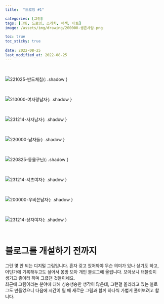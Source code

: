 ```yaml
---
title:  "드로잉 #1"

categories: [그림]
tags: [그림, 드로잉, 스케치, 채색, 아트]
image: /assets/img/drawing/200000-생존사람.png

toc: true
toc_sticky: true
 
date: 2022-08-25
last_modified_at: 2022-08-25
---
```


<br>

![221025-반도체칩](/assets/img/drawing/221025-반도체칩.png){: .shadow }

<br>

![210000-여자랑남자](/assets/img/drawing/210000-여자랑남자.png){: .shadow }

<br>

![231214-사자남자](/assets/img/drawing/231214-사자남자.jpg){: .shadow }

<br>

![220000-남자둘](/assets/img/drawing/220000-남자둘.png){: .shadow }

<br>

![220825-동물구닌](/assets/img/drawing/220825-동물구닌.png){: .shadow }

<br>

![231214-셔츠여자](/assets/img/drawing/231214-셔츠여자.png){: .shadow }

<br>

![200000-우비쓴남자](/assets/img/drawing/200000-우비쓴남자.png){: .shadow }

<br>

![231214-상자여자](/assets/img/drawing/231214-상자여자.png){: .shadow }

<br>

# **블로그를 개설하기 전까지**

그린 몇 안 되는 디지털 그림입니다. 혼자 갖고 있어봐야 무슨 의미가 있나 싶기도 하고, 어딘가에 기록해두고도 싶어서 몽땅 모아 개인 블로그에 올립니다. 모아보니 태블릿이 생기고 좋아라 하며 그렸던 것들이네요.  
최근에 그림이라는 분야에 대해 싱숭생숭한 생각이 많은데, 그런걸 올리라고 있는 블로그도 만들었으니 다음에 시간이 될 때 새로운 그림과 함께 하나씩 가볍게 풀어보려고 합니다.

<!--
![210430-신라시대](/assets/img/drawing/210430-신라시대.jpg)
-->